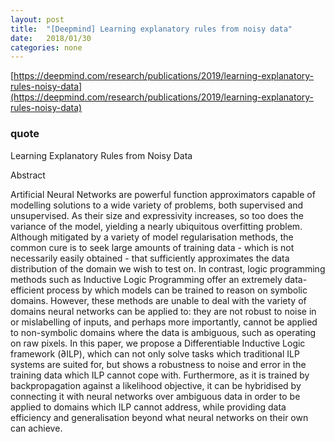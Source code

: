 ```yaml
---
layout: post
title:  "[Deepmind] Learning explanatory rules from noisy data"
date:   2018/01/30
categories: none
---
```






[https://deepmind.com/research/publications/2019/learning-explanatory-rules-noisy-data](https://deepmind.com/research/publications/2019/learning-explanatory-rules-noisy-data)



### quote 



Learning Explanatory Rules from Noisy Data

Abstract

Artificial Neural Networks are powerful function approximators capable of modelling solutions to a wide variety of problems, both supervised and unsupervised. As their size and expressivity increases, so too does the variance of the model, yielding a nearly ubiquitous overfitting problem. Although mitigated by a variety of model regularisation methods, the common cure is to seek large amounts of training data - which is not necessarily easily obtained - that sufficiently approximates the data distribution of the domain we wish to test on. In contrast, logic programming methods such as Inductive Logic Programming offer an extremely data-efficient process by which models can be trained to reason on symbolic domains. However, these methods are unable to deal with the variety of domains neural networks can be applied to: they are not robust to noise in or mislabelling of inputs, and perhaps more importantly, cannot be applied to non-symbolic domains where the data is ambiguous, such as operating on raw pixels. In this paper, we propose a Differentiable Inductive Logic framework (∂ILP), which can not only solve tasks which traditional ILP systems are suited for, but shows a robustness to noise and error in the training data which ILP cannot cope with. Furthermore, as it is trained by backpropagation against a likelihood objective, it can be hybridised by connecting it with neural networks over ambiguous data in order to be applied to domains which ILP cannot address, while providing data efficiency and generalisation beyond what neural networks on their own can achieve.



 

